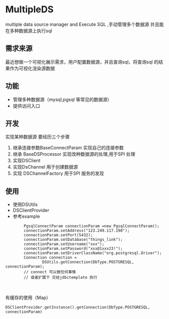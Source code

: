 # MultipleDS
multiple data source manager and Execute SQL ,手动管理多个数据源 并且能在多种数据源上执行sql

## 需求来源
最近想做一个可视化展示需求，用户配置数据源，并且查询sql，将查询sql 的结果作为可视化渲染源数据

## 功能
- 管理多种数据源（mysql,pgsql 等常见的数据源）
- 提供访问入口

## 开发
实现某种数据源 要经历三个步骤
1. 继承连接参数BaseConnectParam 实现自己的连接参数
2. 继承 BaseDSProcessor 实现改种数据源的处理,用于SPI 处理
3. 实现DSClient
4. 实现DsChannel 用于创建数据源
5. 实现 DSChannelFactory 用于SPI 服务的发现


## 使用
- 使用DSUtils
- DSClientProvider
- 参考example
```
        PgsqlConnectParam connectionParam =new PgsqlConnectParam();
        connectionParam.setAddress("123.249.117.198");
        connectionParam.setPort(5432);
        connectionParam.setDatabase("things_link");
        connectionParam.setUsername("xxx");
        connectionParam.setPassword("xxx@1xxx23!");
        connectionParam.setDriverClassName("org.postgresql.Driver");
        Connection connection =
                DSUtils.getConnection(DbType.POSTGRESQL, connectionParam);
        // connect 可以做任何事情
        // 或者扩展下 交给jdbctemplate 执行
                
```

<br/>
有缓存的使用（Map）
<br/>


```
DSClientProvider.getInstance().getConnection(DbType.POSTGRESQL, connectionParam)
```
